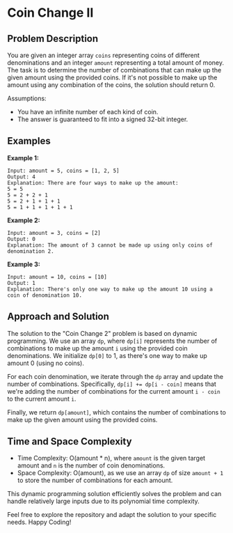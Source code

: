 # Coin Change II


## Problem Description

You are given an integer array `coins` representing coins of different denominations and an integer `amount` representing a total amount of money. The task is to determine the number of combinations that can make up the given amount using the provided coins. If it's not possible to make up the amount using any combination of the coins, the solution should return 0.

Assumptions:
- You have an infinite number of each kind of coin.
- The answer is guaranteed to fit into a signed 32-bit integer.

## Examples

**Example 1:**
```
Input: amount = 5, coins = [1, 2, 5]
Output: 4
Explanation: There are four ways to make up the amount:
5 = 5
5 = 2 + 2 + 1
5 = 2 + 1 + 1 + 1
5 = 1 + 1 + 1 + 1 + 1
```

**Example 2:**
```
Input: amount = 3, coins = [2]
Output: 0
Explanation: The amount of 3 cannot be made up using only coins of denomination 2.
```

**Example 3:**
```
Input: amount = 10, coins = [10]
Output: 1
Explanation: There's only one way to make up the amount 10 using a coin of denomination 10.
```

## Approach and Solution

The solution to the "Coin Change 2" problem is based on dynamic programming. We use an array `dp`, where `dp[i]` represents the number of combinations to make up the amount `i` using the provided coin denominations. We initialize `dp[0]` to 1, as there's one way to make up amount 0 (using no coins).

For each coin denomination, we iterate through the `dp` array and update the number of combinations. Specifically, `dp[i] += dp[i - coin]` means that we're adding the number of combinations for the current amount `i - coin` to the current amount `i`.

Finally, we return `dp[amount]`, which contains the number of combinations to make up the given amount using the provided coins.

## Time and Space Complexity

- Time Complexity: O(amount * n), where `amount` is the given target amount and `n` is the number of coin denominations.
- Space Complexity: O(amount), as we use an array `dp` of size `amount + 1` to store the number of combinations for each amount.

This dynamic programming solution efficiently solves the problem and can handle relatively large inputs due to its polynomial time complexity.

Feel free to explore the repository and adapt the solution to your specific needs. Happy Coding!